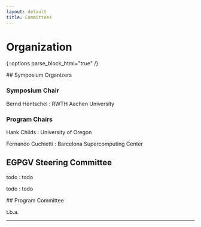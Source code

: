 ```yaml
---
layout: default
title: Committees
---
```


# Organization

{::options parse_block_html="true" /}

<div class="left">
## Symposium Organizers

### Symposium Chair

Bernd Hentschel
: RWTH Aachen University

### Program Chairs

Hank Childs
: University of Oregon

Fernando Cuchietti
: Barcelona Supercomputing Center

## EGPGV Steering Committee

todo
: todo

todo
: todo

</div>

<div class="right">
## Program Committee

t.b.a.

</div>

- - -